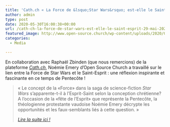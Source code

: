 ```yaml
---
title: 'Cath.ch « La Force de &lsquo;Star Wars&rsquo; est-elle le Saint-Esprit? » 29 mai 2020.'
author: admin
type: post
date: 2020-05-30T16:00:38+00:00
url: /cath-ch-la-force-de-star-wars-est-elle-le-saint-esprit-29-mai-2020/
featured_image: http://www.open-source.church/wp-content/uploads/2020/05/tobias-cornille-dV9ZfzLxaQ4-unsplash-e1590854358971.jpg
categories:
  - Media

---
```

En collaboration avec Raphaël Zbinden (que nous remercions) de la plateforme _[Cath.ch][1]_, Noémie Emery d&rsquo;Open Source Church a travaillé sur le lien entre la Force de Star Wars et le Saint-Esprit : une réflexion inspirante et fascinante en ce temps de Pentecôte ! 

<!--more-->

<blockquote class="wp-block-quote">
  <p>
    « Le concept de la «Force» dans la saga de science-fiction&nbsp;<em>Star Wars</em>&nbsp;s’apparente-t-il à l’Esprit-Saint selon la conception chrétienne? A l’occasion de la «fête de l’Esprit» que représente la Pentecôte, la théologienne protestante vaudoise Noémie Emery décrypte les opportunités et les faux-semblants liés à cette question. »
  </p>
  
  <cite><a href="https://www.cath.ch/newsf/la-force-de-star-wars-est-elle-le-saint-esprit/">Lire la suite ici !</a> </cite>
</blockquote>

 [1]: https://www.cath.ch/